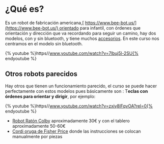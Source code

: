 
# ¿Qué es?

Es un robot de fabricación americana,[ https://www.bee-bot.us/](https://www.bee-bot.us/) orientado para infantil, con órdenes que orientación y dirección que va recordando para seguir un camino, hay dos modelos, con y sin bluetooth, y tiene muchos [accesorios](http://www.ro-botica.com/buscar/bee-bot). En este curso nos centramos en el modelo sin bluetooth.

{% youtube %}https//www.youtube.com/watch?v=7lbuj5l-2SU{% endyoutube %}
## Otros robots parecidos

Hay otros que tienen un funcionamiento parecido, el curso se puede hacer perfectamente con estos modelos pues básicamente son : T**eclas con órdenes para orientar y dirigir**, por ejemplo:

{% youtube %}https//www.youtube.com/watch?v=zxiy8lFqvOA?rel=0{% endyoutube %}
- [Robot Ratón Colby](https://blog.eurekakids.es/eurekakids/colby-el-raton-robot-programable/#.WhV1SEriaM8) aproximadamente 30€ y con el tablero aproximadamente 50-60€
- [Cordi oruga de Fisher Price](http://www.fisher-price.com/es_ES/brands/think-and-learn/playtime-ideas/index.html) donde las instrucciones se colocan manualmente por piezas

